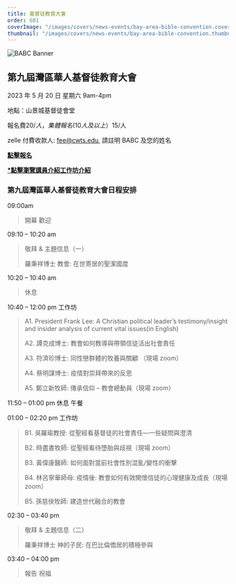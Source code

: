 ```yaml
---
title: 基督徒教育大會
order: 601
coverImage: "/images/covers/news-events/bay-area-bible-convention.cover.jpg"
thumbnail: "/images/covers/news-events/bay-area-bible-convention.thumbnail.jpg"
---
```


<div class="text-center">

![BABC Banner](/images/babc/BABC2023-banner.png)

## 第九屆灣區華人基督徒教育大會

2023 年 5 月 20 日 星期六 9am-4pm

地點：山景城基督徒會堂

報名費$20/人，集體報名(10 人及以上）$15/人

zelle 付費收款人: fee@cwts.edu, 請註明 BABC 及您的姓名

[**點擊報名**](https://www.jotform.com/build/230675779577173)

[**\*點擊瀏覽講員介紹工作坊介紹**](/docs/babc/點擊瀏覽講員介紹工作坊介紹.pdf)

</div>

### 第九屆灣區華人基督徒教育大會日程安排

09:00am

> 開幕 歡迎

09:10 – 10:20 am

> 敬拜 & 主題信息（一）
>
> 羅秉祥博士 教會: 在世寄居的聖潔國度

10:20 – 10:40 am

> 休息

10:40 – 12:00 pm 工作坊

> A1. President Frank Lee: A Christian political leader’s testimony/insight and insider analysis of current vital issues(in English)
>
> A2. 譚克成博士: 教會如何教導與帶領信徒活出社會責任
>
> A3. 符濟珍博士: 同性戀群體的牧養與關顧 （現場 zoom）
>
> A4. 蔡明謀博士: 疫情對崇拜帶來的反思
>
> A5. 鄭立新牧師: 傳承信仰 – 教會總動員（現場 zoom）

11:50 – 01:00 pm 休息 午餐

01:00 – 02:20 pm 工作坊

> B1. 吳羅瑜教授: 從聖經看基督徒的社會責任—一些疑問與澄清
>
> B2. 時盡書牧師: 從聖經看待墮胎與歧視（現場 zoom）
>
> B3. 黃偉康醫師: 如何面對當前社會性別混亂/變性的衝擊
>
> B4. 林呂寧華師母: 疫情後: 教會如何有效関懷信徒的心理健康及成長（現場 zoom）
>
> B5. 孫慈俠牧師: 建造世代融合的教會

02:30 – 03:40 pm

> 敬拜 & 主題信息（二）
>
> 羅秉祥博士 神的子民: 在巴比倫僑居的積極參與

03:40 – 04:00 pm

> 報告 祝福
